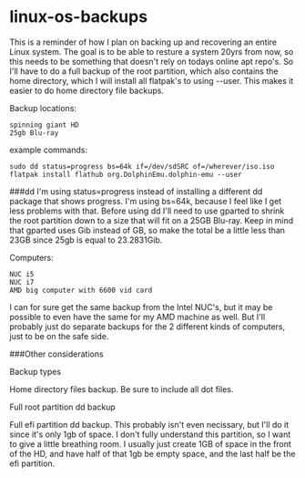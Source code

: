 # linux-os-backups

This is a reminder of how I plan on backing up and recovering an entire Linux system.  The goal is to be able to resture a system 20yrs from now, so this needs to be something that doesn't rely on todays online apt repo's.  So I'll have to do a full backup of the root partition, which also contains the home directory, which I will install all flatpak's to using --user.  This makes it easier to do home directory file backups.

Backup locations:
```
spinning giant HD
25gb Blu-ray
```

example commands:
```
sudo dd status=progress bs=64k if=/dev/sdSRC of=/wherever/iso.iso
flatpak install flathub org.DolphinEmu.dolphin-emu --user
```
###dd
I'm using status=progress instead of installing a different dd package that shows progress.  I'm using bs=64k, because I feel like I get less problems with that.  Before using dd I'll need to use gparted to shrink the root partition down to a size that will fit on a 25GB Blu-ray.  Keep in mind that gparted uses Gib instead of GB, so make the total be a little less than 23GB since 25gb is equal to 23.2831Gib.

Computers:
```
NUC i5
NUC i7
AMD big computer with 6600 vid card
```

I can for sure get the same backup from the Intel NUC's, but it may be possible to even have the same for my AMD machine as well.  But I'll probably just do separate backups for the 2 different kinds of computers, just to be on the safe side.

###Other considerations

Backup types

Home directory files backup.  Be sure to include all dot files.

Full root partition dd backup

Full efi partition dd backup.  This probably isn't even necissary, but I'll do it since it's only 1gb of space.
I don't fully understand this partition, so I want to give a little breathing room.  I usually just create 1GB of space in the front of the HD, and have half of that 1gb be empty space, and the last half be the efi partition.





